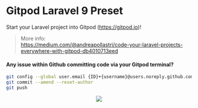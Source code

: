 # Gitpod Laravel 9 Preset
Start your Laravel project into Gitpod (https://gitpod.io)!
> More info:<br>https://medium.com/@andreapollastri/code-your-laravel-projects-everywhere-with-gitpod-db4010713eed

#### Any issue within Github committing code via your Gitpod terminal?
```bash
git config --global user.email {ID}+{username}@users.noreply.github.com
git commit --amend --reset-author
git push
```

<center>
<img src="https://miro.medium.com/max/1400/1*OspLcgBCBlXgD6AdSrqN1A.png">
</center>
